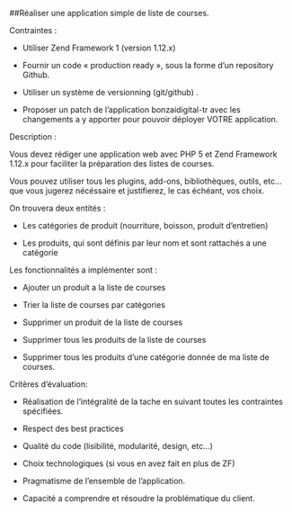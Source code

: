 ##Réaliser une application simple de liste de courses.

Contraintes :

  - Utiliser Zend Framework 1 (version 1.12.x)

  - Fournir un code « production ready », sous la forme d’un repository Github.

  - Utiliser un système de versionning (git/github) .

  - Proposer un patch de l’application bonzaidigital-tr avec les changements a y apporter pour pouvoir déployer VOTRE application.

Description :

Vous devez rédiger une application web avec PHP 5 et Zend Framework 1.12.x pour faciliter la préparation des listes de courses.

Vous pouvez utiliser tous les plugins, add-ons, bibliothèques, outils, etc… que vous jugerez nécéssaire et justifierez, le cas échéant, vos choix.

On trouvera deux entités : 

  - Les catégories de produit (nourriture, boisson, produit d’entretien)

  - Les produits, qui sont définis par leur nom et sont rattachés a une catégorie

Les fonctionnalités a implémenter sont :

  - Ajouter un produit a la liste de courses

  - Trier la liste de courses par catégories

  - Supprimer un produit de la liste de courses

  - Supprimer tous les produits de la liste de courses

  - Supprimer tous les produits d’une catégorie donnée de ma liste de courses.

Critères d’évaluation:

  - Réalisation de l’intégralité de la tache en suivant toutes les contraintes spécifiées.

  - Respect des best practices

  - Qualité du code (lisibilité, modularité, design, etc…)

  - Choix technologiques (si vous en avez fait en plus de ZF)

  - Pragmatisme de l’ensemble de l’application.

  - Capacité a comprendre et résoudre la problématique du client.


